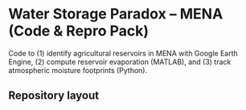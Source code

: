 # Water Storage Paradox – MENA (Code & Repro Pack)

Code to (1) identify agricultural reservoirs in MENA with Google Earth Engine, (2) compute reservoir evaporation (MATLAB), and (3) track atmospheric moisture footprints (Python).

## Repository layout
